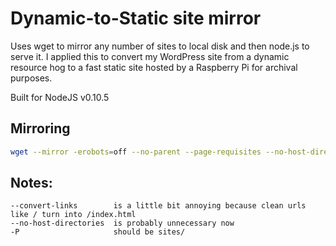 # Dynamic-to-Static site mirror

Uses wget to mirror any number of sites to local disk and then node.js to serve it. I applied this to convert my
WordPress site from a dynamic resource hog to a fast static site hosted by a Raspberry Pi for archival purposes.

Built for NodeJS v0.10.5

## Mirroring

```bash
wget --mirror -erobots=off --no-parent --page-requisites --no-host-directories -P sites/ www.mikesmullin.com
```

## Notes:

    --convert-links        is a little bit annoying because clean urls like / turn into /index.html
    --no-host-directories  is probably unnecessary now
    -P                     should be sites/
